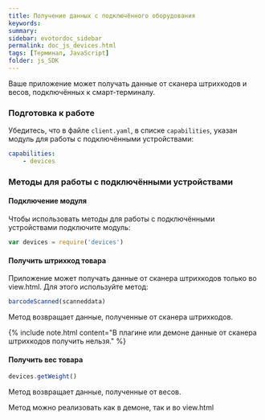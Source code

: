 ```yaml
---
title: Получение данных с подключённого оборудования
keywords:
summary:
sidebar: evotordoc_sidebar
permalink: doc_js_devices.html
tags: [Терминал, JavaScript]
folder: js_SDK
---
```


Ваше приложение может получать данные от сканера штрихкодов и весов, подключённых к смарт-терминалу.

### Подготовка к работе

Убедитесь, что в файле `client.yaml`, в списке `capabilities`, указан модуль для работы с подключёнными устройствами:

```yaml
capabilities:
    - devices
```

### Методы для работы с подключёнными устройствами

#### Подключение модуля

Чтобы использовать методы для работы с подключёнными устройствами подключите модуль:

```javascript
var devices = require('devices')
```

#### Получить штрихкод товара

Приложение может получать данные от сканера штрихкодов только во view.html. Для этого используйте метод:

```javascript
barcodeScanned(scanneddata)
```

Метод возвращает данные, полученные от сканера штрихкодов.

{% include note.html content="В плагине или демоне данные от сканера штрихкодов получить нельзя." %}

#### Получить вес товара

```javascript
devices.getWeight()
```

Метод возвращает данные, полученные от весов.

Метод можно реализовать как в демоне, так и во view.html
